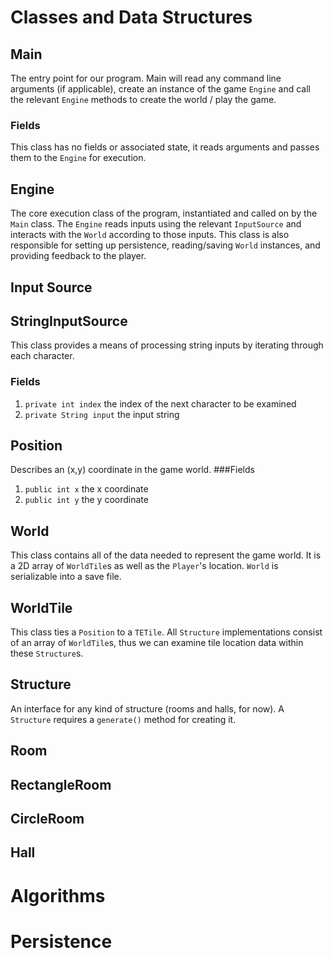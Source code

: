 # Classes and Data Structures

## Main
The entry point for our program. Main will read any command line arguments (if applicable), create an instance of the game `Engine` and call the relevant `Engine` methods to create the world / play the game.

### Fields
This class has no fields or associated state, it reads arguments and passes them to the `Engine` for execution. 

## Engine
The core execution class of the program, instantiated and called on by the `Main` class. The `Engine` reads inputs using the relevant `InputSource` and interacts with the `World` according to those inputs. This class is also responsible for setting up persistence, reading/saving `World` instances, and providing feedback to the player.

## Input Source

## StringInputSource
This class provides a means of processing string inputs by iterating through each character. 
### Fields
1. `private int index` the index of the next character to be examined
2. `private String input` the input string

## Position
Describes an (x,y) coordinate in the game world. 
###Fields
1. `public int x` the x coordinate
2. `public int y` the y coordinate

## World
This class contains all of the data needed to represent the game world. It is a 2D array of `WorldTile`s as well as the `Player`'s location. `World` is serializable into a save file. 

## WorldTile
This class ties a `Position` to a `TETile`. All `Structure` implementations consist of an array of `WorldTile`s, thus we can examine tile location data within these `Structure`s.

## Structure
An interface for any kind of structure (rooms and halls, for now). A `Structure` requires a `generate()` method for creating it. 



## Room

## RectangleRoom

## CircleRoom

## Hall

# Algorithms


# Persistence



